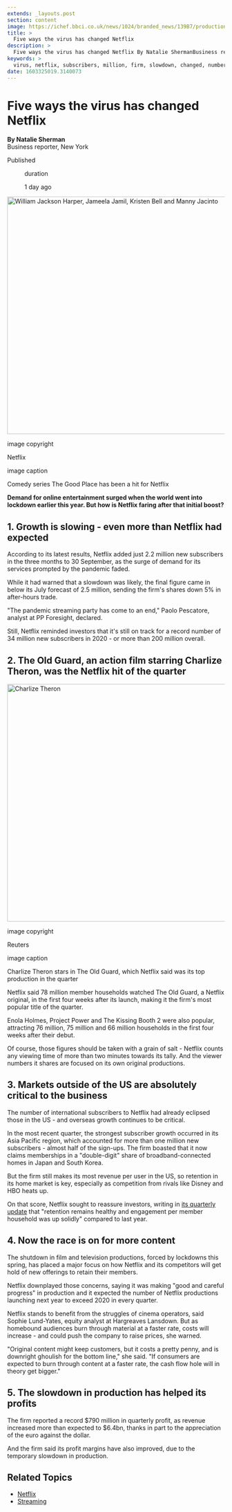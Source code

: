 ```yaml
--- 
extends: _layouts.post 
section: content 
image: https://ichef.bbci.co.uk/news/1024/branded_news/139B7/production/_115011308_hi062741216.jpg 
title: > 
  Five ways the virus has changed Netflix 
description: > 
  Five ways the virus has changed Netflix By Natalie ShermanBusiness reporter, New York Published duration 1 day agoimage copyright Netflix image caption Comedy series The Good Place has been a hit for NetflixDemand for online entertainment surged when the world went into lockdown earlier this year.Still, Netflix reminded investors that it's still on track for a record number of 34 million new subscribers in 2020 - or more than 200 million overall.Enola Holmes, Project Power and The Kissing Booth 2 were also popular, attracting 76 million, 75 million and 66 million households in the first four weeks after their debut.Netflix downplayed those concerns, saying it was making "good and careful progress" in production and it expected the number of Netflix productions launching next year to exceed 2020 in every quarter.Netflix stands to benefit from the struggles of cinema operators, said Sophie Lund-Yates, equity analyst at Hargreaves Lansdown. 
keywords: > 
  virus, netflix, subscribers, million, firm, slowdown, changed, number, ways, old, production, guard, growth 
date: 1603325019.3140073 
--- 
```

<div><h1 tabindex="-1" id="main-heading" class="css-1c1994u-StyledHeading e1fj1fc10">Five ways the virus has changed Netflix</h1><p class="css-15hnagr-Contributor e5xb54n0"><strong>By Natalie Sherman</strong><br>Business reporter, New York</p><dl class="css-11c8au8-MetadataStrip e1ojgjhb0"><p class="css-8d0yke-MetadataStripItem e1ojgjhb1"><dt class="css-178wc68-VisuallyHidden e1y6uwnp0">Published</dt><dd class="css-1n98t8y-MetadataContent e1ojgjhb2"><p class="css-1hizfh0-MetadataSnippet ecn1o5v0"><p class="css-1n712b9-IconContainer ecn1o5v2">duration</p><p>1 day ago</p></p></dd></p></dl><span class="css-1xtcmof-Placeholder e16icw910"><span><img alt="William Jackson Harper, Jameela Jamil, Kristen Bell and Manny Jacinto" src="https://c.files.bbci.co.uk/70EE/production/_113801982_b4f78964-5adf-46bd-a259-e4cb6c25b58a.jpg" width="976" height="549" class="css-evoj7m-Image ee0ct7c0"></span></span><p class="css-1ecljvk-StyledFigureCopyright e34k3c23"><p class="css-178wc68-VisuallyHidden e1y6uwnp0">image copyright</p>Netflix</p><p class="css-178wc68-VisuallyHidden e1y6uwnp0">image caption</p>Comedy series The Good Place has been a hit for Netflix<p><b class="css-14iz86j-BoldText e5tfeyi0">Demand for online entertainment surged when the world went into lockdown earlier this year. But how is Netflix faring after that initial boost?</b></p><p class="css-72p885-ComponentWrapper-CrossheadComponentWrapper e1xue1i81"><h2 class="css-1jlqpzd-StyledHeading e1fj1fc10">1. Growth is slowing - even more than Netflix had expected </h2></p><p>According to its latest results, Netflix added just 2.2 million new subscribers in the three months to 30 September, as the surge of demand for its services prompted by the pandemic faded. </p><p>While it had warned that a slowdown was likely, the final figure came in below its July forecast of 2.5 million, sending the firm's shares down 5% in after-hours trade.</p><p>"The pandemic streaming party has come to an end," Paolo Pescatore, analyst at PP Foresight, declared.</p><p>Still, Netflix reminded investors that it's still on track for a record number of 34 million new subscribers in 2020 - or more than 200 million overall. </p><p class="css-72p885-ComponentWrapper-CrossheadComponentWrapper e1xue1i81"><h2 class="css-1jlqpzd-StyledHeading e1fj1fc10">2. The Old Guard, an action film starring Charlize Theron, was the Netflix hit of the quarter </h2></p><span class="css-1xtcmof-Placeholder e16icw910"><span><img alt="Charlize Theron" src="https://c.files.bbci.co.uk/1174D/production/_115010517_hi062741216.jpg" width="976" height="549" class="css-evoj7m-Image ee0ct7c0"></span></span><p class="css-1ecljvk-StyledFigureCopyright e34k3c23"><p class="css-178wc68-VisuallyHidden e1y6uwnp0">image copyright</p>Reuters</p><p class="css-178wc68-VisuallyHidden e1y6uwnp0">image caption</p>Charlize Theron stars in The Old Guard, which Netflix said was its top production in the quarter<p>Netflix said 78 million member households watched The Old Guard, a Netflix original, in the first four weeks after its launch, making it the firm's most popular title of the quarter. </p><p>Enola Holmes, Project Power and The Kissing Booth 2 were also popular, attracting 76 million, 75 million and 66 million households in the first four weeks after their debut.  </p><p>Of course, those figures should be taken with a grain of salt - Netflix counts any viewing time of more than two minutes towards its tally. And the viewer numbers it shares are focused on its own original productions.</p><p class="css-72p885-ComponentWrapper-CrossheadComponentWrapper e1xue1i81"><h2 class="css-1jlqpzd-StyledHeading e1fj1fc10">3. Markets outside of the US are absolutely critical to the business </h2></p><p>The number of international subscribers to Netflix had already eclipsed those in the US - and overseas growth continues to be critical.</p><p>In the most recent quarter, the strongest subscriber growth occurred in its Asia Pacific region, which accounted for more than one million new subscribers - almost half of the sign-ups. The firm boasted that it now claims memberships in a "double-digit" share of broadband-connected homes in Japan and South Korea.</p><p>But the firm still makes its most revenue per user in the US, so retention in its home market is key, especially as competition from rivals like Disney and HBO heats up.</p><p>On that score, Netflix sought to reassure investors, writing in <a href="https://s22.q4cdn.com/959853165/files/doc_financials/2020/q3/FINAL-Q3-20-Shareholder-Letter.pdf" class="css-yidnqd-InlineLink e1no5rhv0">its quarterly update</a> that "retention remains healthy and engagement per member household was up solidly" compared to last year.</p><p class="css-72p885-ComponentWrapper-CrossheadComponentWrapper e1xue1i81"><h2 class="css-1jlqpzd-StyledHeading e1fj1fc10">4. Now the race is on for more content </h2></p><p>The shutdown in film and television productions, forced by lockdowns this spring, has placed a major focus on how Netflix and its competitors will get hold of new offerings to retain their members.</p><p>Netflix downplayed those concerns, saying it was making "good and careful progress" in production and it expected the number of Netflix productions launching next year to exceed 2020 in every quarter. </p><p>Netflix stands to benefit from the struggles of cinema operators, said Sophie Lund-Yates, equity analyst at Hargreaves Lansdown. But as homebound audiences burn through material at a faster rate, costs will increase - and could push the company to raise prices, she warned. </p><p>"Original content might keep customers, but it costs a pretty penny, and is downright ghoulish for the bottom line," she said. "If consumers are expected to burn through content at a faster rate, the cash flow hole will in theory get bigger."</p><p class="css-72p885-ComponentWrapper-CrossheadComponentWrapper e1xue1i81"><h2 class="css-1jlqpzd-StyledHeading e1fj1fc10">5. The slowdown in production has helped its profits </h2></p><p>The firm reported a record $790 million in quarterly profit, as revenue increased more than expected to $6.4bn, thanks in part to the appreciation of the euro against the dollar. </p><p>And the firm said its profit margins have also improved, due to the temporary slowdown in production.</p><p class="css-17tl22c-SectionHeader eik4du50"><h2 class="css-5h2rh7-StyledHeading e1fj1fc10">Related Topics</h2></p><ul class="css-1oubwgi-ClusterItems e1ihwmse1"><li class="css-dh1p3g-StyledTag ed0g1kj1"><a href="/news/topics/crr7mlg0v1lt" class="css-1sd1v8r-StyledLink ed0g1kj2">Netflix</a></li><li class="css-dh1p3g-StyledTag ed0g1kj1"><a href="/news/topics/c5wd2829020t" class="css-1sd1v8r-StyledLink ed0g1kj2">Streaming</a></li></ul></div>
